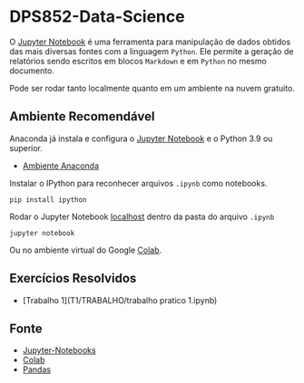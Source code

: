 # DPS852-Data-Science

O [Jupyter Notebook](https://jupyter.org/) é uma ferramenta para manipulação de dados obtidos das mais diversas fontes com a linguagem `Python`. Ele permite a geração de relatórios sendo escritos em blocos `Markdown` e em `Python` no mesmo documento.

Pode ser rodar tanto localmente quanto em um ambiente na nuvem gratuito.


## Ambiente Recomendável

Anaconda já instala e configura o [Jupyter Notebook](https://jupyter.org/) e o Python 3.9 ou superior.

* [Ambiente Anaconda](https://docs.anaconda.com/anaconda/install/windows/)

Instalar o IPython para reconhecer arquivos `.ipynb` como notebooks.

    pip install ipython

Rodar o Jupyter Notebook [localhost](http://localhost:8888) dentro da pasta do arquivo `.ipynb`

    jupyter notebook
    
Ou no ambiente virtual do Google [Colab](https://colab.research.google.com/).

## Exercícios Resolvidos

* [Trabalho 1](T1/TRABALHO/trabalho pratico 1.ipynb)

## Fonte

* [Jupyter-Notebooks](https://jupyter-notebook.readthedocs.io/en/latest/index.html)
* [Colab](https://colab.research.google.com/)
* [Pandas](https://pandas.pydata.org/docs/user_guide/index.html#user-guide)
